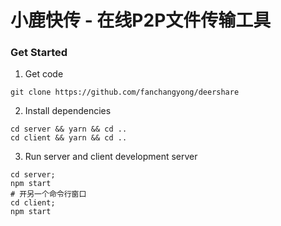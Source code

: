 # 小鹿快传 - 在线P2P文件传输工具

### Get Started

1. Get code
```
git clone https://github.com/fanchangyong/deershare
```

2. Install dependencies
```
cd server && yarn && cd ..
cd client && yarn && cd ..
```

3. Run server and client development server
```
cd server;
npm start
# 开另一个命令行窗口
cd client;
npm start
```
